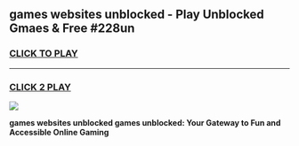 
## games websites unblocked - Play Unblocked Gmaes & Free #228un
<h3>
<a href="https://news.freeplayer.one?title=games_websites_unblocked&ref=03M">CLICK TO PLAY</a></h3>
<hr>

<h3>
<a href="https://news.freeplayer.one?title=games_websites_unblocked&ref=03M">CLICK 2 PLAY</a>
  
</h3>

<a href="https://news.freeplayer.one?title=games_websites_unblocked&ref=03M"><img src="https://clearcache.store/games.png"></a>


**games websites unblocked games unblocked: Your Gateway to Fun and Accessible Online Gaming**
